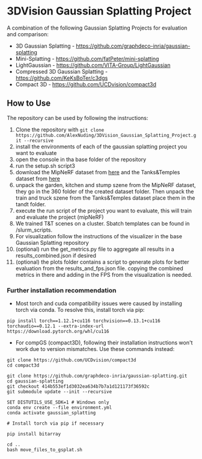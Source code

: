 # 3DVision Gaussian Splatting Project

A combination of the following Gaussian Splatting Projects for evaluation and comparison:
- 3D Gaussian Splatting - https://github.com/graphdeco-inria/gaussian-splatting
- Mini-Splatting - https://github.com/fatPeter/mini-splatting
- LightGaussian - https://github.com/VITA-Group/LightGaussian
- Compressed 3D Gaussian Splatting - https://github.com/KeKsBoTer/c3dgs
- Compact 3D - https://github.com/UCDvision/compact3d


## How to Use
The repository can be used by following the instructions:

1. Clone the repository with ```git clone https://github.com/AlexNuding/3DVision_Gaussian_Splatting_Project.git --recursive```
2. install the environments of each of the gaussian splatting project you want to evaluate
3. open the console in tha base folder of the repository
4. run the setup.sh script3
5. download the MipNeRF dataset from [here](https://jonbarron.info/mipnerf360/) and the Tanks&Temples dataset from [here](https://repo-sam.inria.fr/fungraph/3d-gaussian-splatting/datasets/input/tandt_db.zip)
6. unpack the garden, kitchen and stump szene from the MipNeRF dataset, they go in the 360 folder of the created dataset folder. Then unpack the train and truck szene from the Tanks&Temples dataset place them in the tandt folder.
7. execute the run script of the project you want to evaluate, this will train and evaluate the project (mipNeRF)
8. We trained T&T scenes on a cluster. Sbatch templates can be found in /slurm_scripts.
9. For visualization follow the instructions of the visualizer in the base Gaussian Splatting repository
10. (optional) run the get_metrics.py file to aggregate all results in a results_combined.json if desired
11. (optional) the plots folder contains a script to generate plots for better evaluation from the results_and_fps.json file. copying the combined metrics in there and adding in the FPS from the visualization is needed.

### Further installation recommendation
- Most torch and cuda compatibility issues were caused by installing torch via conda. To resolve this, install torch via pip:

```
pip install torch==1.12.1+cu116 torchvision==0.13.1+cu116 torchaudio==0.12.1 --extra-index-url https://download.pytorch.org/whl/cu116
```
- For compGS (compact3D), following their installation instructions won't work due to version mismatches. Use these commands instead:

```
git clone https://github.com/UCDvision/compact3d
cd compact3d

git clone https://github.com/graphdeco-inria/gaussian-splatting.git
cd gaussian-splatting
git checkout 414b553ef1d3032ea634b7b7a1d121173f36592c
git submodule update --init --recursive

SET DISTUTILS_USE_SDK=1 # Windows only
conda env create --file environment.yml
conda activate gaussian_splatting

# Install torch via pip if necessary

pip install bitarray

cd ..
bash move_files_to_gsplat.sh

```
